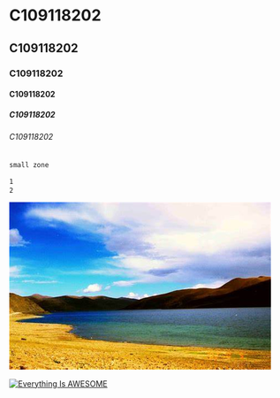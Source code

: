 # C109118202
## C109118202
### C109118202
#### C109118202
##### C109118202
###### C109118202

`small zone`
```big zone
1
2
```

![NKUST](NKUST.png "NKUST")

[![Everything Is AWESOME](https://img.youtube.com/vi/StTqXEQ2l-Y/0.jpg)](https://www.youtube.com/watch?v=StTqXEQ2l-Y "Everything Is AWESOME")

